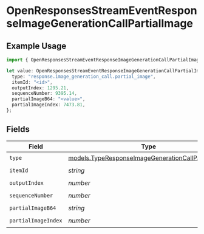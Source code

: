# OpenResponsesStreamEventResponseImageGenerationCallPartialImage

## Example Usage

```typescript
import { OpenResponsesStreamEventResponseImageGenerationCallPartialImage } from "@openrouter/sdk/models";

let value: OpenResponsesStreamEventResponseImageGenerationCallPartialImage = {
  type: "response.image_generation_call.partial_image",
  itemId: "<id>",
  outputIndex: 1295.21,
  sequenceNumber: 9395.14,
  partialImageB64: "<value>",
  partialImageIndex: 7473.81,
};
```

## Fields

| Field                                                                                                          | Type                                                                                                           | Required                                                                                                       | Description                                                                                                    |
| -------------------------------------------------------------------------------------------------------------- | -------------------------------------------------------------------------------------------------------------- | -------------------------------------------------------------------------------------------------------------- | -------------------------------------------------------------------------------------------------------------- |
| `type`                                                                                                         | [models.TypeResponseImageGenerationCallPartialImage](../models/typeresponseimagegenerationcallpartialimage.md) | :heavy_check_mark:                                                                                             | N/A                                                                                                            |
| `itemId`                                                                                                       | *string*                                                                                                       | :heavy_check_mark:                                                                                             | N/A                                                                                                            |
| `outputIndex`                                                                                                  | *number*                                                                                                       | :heavy_check_mark:                                                                                             | N/A                                                                                                            |
| `sequenceNumber`                                                                                               | *number*                                                                                                       | :heavy_check_mark:                                                                                             | N/A                                                                                                            |
| `partialImageB64`                                                                                              | *string*                                                                                                       | :heavy_check_mark:                                                                                             | N/A                                                                                                            |
| `partialImageIndex`                                                                                            | *number*                                                                                                       | :heavy_check_mark:                                                                                             | N/A                                                                                                            |